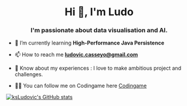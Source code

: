 <h1 align="center">Hi 👋, I'm Ludo</h1>
<h3 align="center">I'm passionate about data visualisation and AI.</h3>

- 🌱  I’m currently learning **High-Performance Java Persistence**

- 📫  How to reach me **ludovic.casseyo@gmail.com**

- 📄  Know about my experiences : I love to make ambitious project and challenges.

- 👨‍💻  You can follow me on Codingame here [Codingame](https://www.codingame.com/profile/0d50b00efa449e96b27dcb60855685f05969993)


[![ksLudovic's GitHub stats](https://github-readme-stats.vercel.app/api?username=ksLudovic&count_private=true&show_icons=true&theme=radical)](https://www.codingame.com/profile/0d50b00efa449e96b27dcb60855685f05969993)
